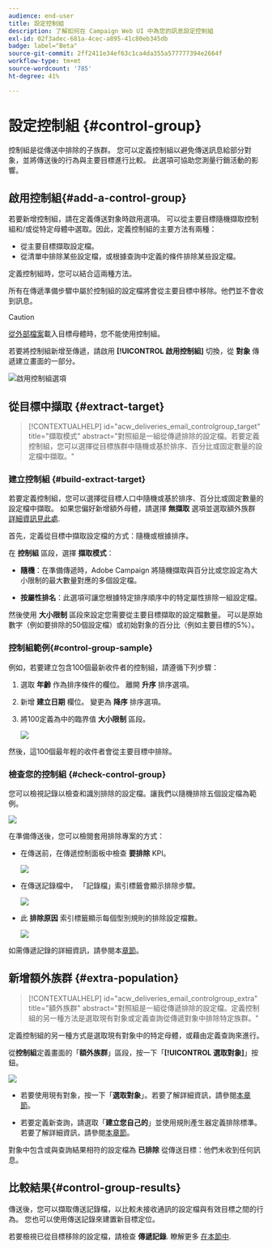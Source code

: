 ```yaml
---
audience: end-user
title: 設定控制組
description: 了解如何在 Campaign Web UI 中為您的訊息設定控制組
exl-id: 02f3adec-681a-4cec-a895-41c80eb345db
badge: label="Beta"
source-git-commit: 2ff2411e34ef63c1ca4da355a577777394e2664f
workflow-type: tm+mt
source-wordcount: '785'
ht-degree: 41%

---
```


# 設定控制組 {#control-group}

控制組是從傳送中排除的子族群。 您可以定義控制組以避免傳送訊息給部分對象，並將傳送後的行為與主要目標進行比較。 此選項可協助您測量行銷活動的影響。

## 啟用控制組{#add-a-control-group}

若要新增控制組，請在定義傳送對象時啟用選項。 可以從主要目標隨機擷取控制組和/或從特定母體中選取。因此，定義控制組的主要方法有兩種：

* 從主要目標擷取設定檔。
* 從清單中排除某些設定檔，或根據查詢中定義的條件排除某些設定檔。

定義控制組時，您可以結合這兩種方法。

所有在傳遞準備步驟中屬於控制組的設定檔將會從主要目標中移除。他們並不會收到訊息。

>[!CAUTION]
>
>[從外部檔案](file-audience.md)載入目標母體時，您不能使用控制組。

若要將控制組新增至傳遞，請啟用 **[!UICONTROL 啟用控制組]** 切換，從 **對象** 傳遞建立畫面的一部分。

![啟用控制組選項](assets/control-group1.png)


## 從目標中擷取 {#extract-target}

>[!CONTEXTUALHELP]
>id="acw_deliveries_email_controlgroup_target"
>title="擷取模式"
>abstract="對照組是一組從傳遞排除的設定檔。若要定義控制組，您可以選擇從目標族群中隨機或基於排序、百分比或固定數量的設定檔中擷取。"


### 建立控制組 {#build-extract-target}

若要定義控制組，您可以選擇從目標人口中隨機或基於排序、百分比或固定數量的設定檔中擷取。 如果您偏好新增額外母體，請選擇 **無擷取** 選項並選取額外族群 [詳細資訊見此處](#extra-population).

首先，定義從目標中擷取設定檔的方式：隨機或根據排序。

在 **控制組** 區段，選擇 **擷取模式**：

* **隨機**：在準備傳遞時，Adobe Campaign 將隨機擷取與百分比或您設定為大小限制的最大數量對應的多個設定檔。

* **按屬性排名**：此選項可讓您根據特定排序順序中的特定屬性排除一組設定檔。


然後使用 **大小限制** 區段來設定您需要從主要目標擷取的設定檔數量。 可以是原始數字（例如要排除的50個設定檔）或初始對象的百分比（例如主要目標的5%）。


### 控制組範例{#control-group-sample}

例如，若要建立包含100個最新收件者的控制組，請遵循下列步驟：

1. 選取 **年齡** 作為排序條件的欄位。 離開 **升序** 排序選項。
1. 新增 **建立日期** 欄位。 變更為 **降序** 排序選項。
1. 將100定義為中的臨界值 **大小限制** 區段。

   ![](assets/control-group2.png)

然後，這100個最年輕的收件者會從主要目標中排除。

### 檢查您的控制組 {#check-control-group}

您可以檢視記錄以檢查和識別排除的設定檔。讓我們以隨機排除五個設定檔為範例。

![](assets/control-group4.png)

在準備傳送後，您可以檢閱套用排除專案的方式：

* 在傳送前，在傳遞控制面板中檢查 **要排除** KPI。

  ![](assets/control-group5.png)

* 在傳送記錄檔中， 「記錄檔」索引標籤會顯示排除步驟。

  ![](assets/control-group-sample-logs.png)
<!--

 * The **Exclusion logs** tab displays each profile and the related exclusion **Reason**.

    ![](assets/control-group6.png)
-->

* 此 **排除原因** 索引標籤顯示每個型別規則的排除設定檔數。

  ![](assets/control-group7.png)

如需傳遞記錄的詳細資訊，請參閱本[章節](../monitor/delivery-logs.md)。

## 新增額外族群 {#extra-population}

>[!CONTEXTUALHELP]
>id="acw_deliveries_email_controlgroup_extra"
>title="額外族群"
>abstract="對照組是一組從傳遞排除的設定檔。定義控制組的另一種方法是選取現有對象或定義查詢從傳遞對象中排除特定族群。"

定義控制組的另一種方式是選取現有對象中的特定母體，或藉由定義查詢來進行。

從&#x200B;**控制組**&#x200B;定義畫面的「**額外族群**」區段，按一下「**[!UICONTROL 選取對象]**」按鈕。

![](assets/control-group3.png)

* 若要使用現有對象，按一下「**選取對象**」。若要了解詳細資訊，請參閱[本章節](add-audience.md)。

* 若要定義新查詢，請選取「**建立您自己的**」並使用規則產生器定義排除標準。若要了解詳細資訊，請參閱[本章節](../query/query-modeler-overview.md)。

對象中包含或與查詢結果相符的設定檔為 **已排除** 從傳送目標：他們未收到任何訊息。

## 比較結果{#control-group-results}

傳送後，您可以擷取傳送記錄檔，以比較未接收通訊的設定檔與有效目標之間的行為。 您也可以使用傳送記錄來建置新目標定位。

若要檢視已從目標移除的設定檔，請檢查 **傳遞記錄**. 瞭解更多 [在本節中](#check-control-group).


